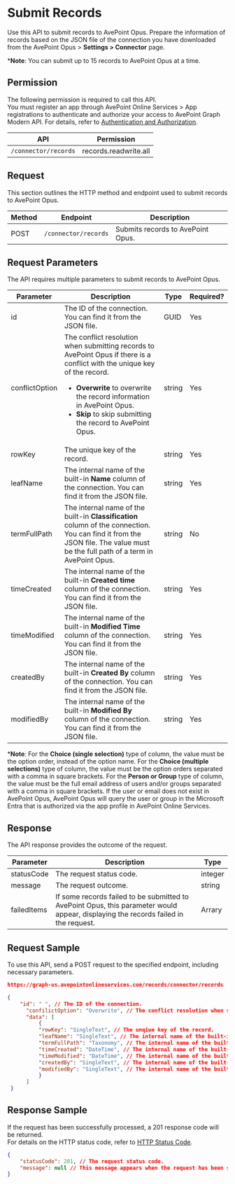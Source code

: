 # Submit Records  

Use this API to submit records to AvePoint Opus. Prepare the information of records based on the JSON file of the connection you have downloaded from the AvePoint Opus > **Settings > Connector** page.

***Note**: You can submit up to 15 records to AvePoint Opus at a time.  

## Permission

The following permission is required to call this API.  
You must register an app through AvePoint Online Services > App registrations to authenticate and authorize your access to AvePoint Graph Modern API. For details, refer to [Authentication and Authorization](https://learn.avepoint.com/docs/Use-AvePoint-Graph-Modern-API.html#authentication-and-authorization).

| API    | Permission  |
|-------------------|---------------------|
| `/connector/records` |  records.readwrite.all |

## Request

This section outlines the HTTP method and endpoint used to submit records to AvePoint Opus.  

| Method | Endpoint | Description |
| --- | --- | --- |
| POST | `/connector/records` | Submits records to AvePoint Opus. |

## Request Parameters

The API requires multiple parameters to submit records to AvePoint Opus.  

|Parameter|Description | Type|Required?|
|---|---|---|---|
|id|The ID of the connection. You can find it from the JSON file. |GUID|Yes|
|conflictOption|The conflict resolution when submitting records to AvePoint Opus if there is a conflict with the unique key of the record.<ul><li> **Overwrite** to overwrite the record information in AvePoint Opus.</li><li> **Skip** to skip submitting the record to AvePoint Opus. </li></ul>|string|Yes|
|rowKey|The unique key of the record.|string|Yes|
|leafName|The internal name of the built-in **Name** column of the connection. You can find it from the JSON file.|string|Yes|
|termFullPath|The internal name of the built-in **Classification**  column of the connection. You can find it from the JSON file. The value must be the full path of a term in AvePoint Opus.|string|No|
|timeCreated| The internal name of the built-in **Created time** column of the connection. You can find it from the JSON file.|string |Yes|  
|timeModified|The internal name of the built-in **Modified Time** column of the connection. You can find it from the JSON file.|string|Yes|
|createdBy|The internal name of the built-in **Created By** column of the connection. You can find it from the JSON file.|string|Yes|
|modifiedBy|The internal name of the built-in **Modified By** column of the connection. You can find it from the JSON file.|string|Yes|

***Note**: For the **Choice (single selection)** type of column, the value must be the option order, instead of the option name. For the **Choice (multiple selections)** type of column, the value must be the option orders separated with a comma in square brackets. For the **Person or Group** type of column, the value must be the full email address of users and/or groups separated with a comma in square brackets. If the user or email does not exist in AvePoint Opus, AvePoint Opus will query the user or group in the Microsoft Entra that is authorized via the app profile in AvePoint Online Services.

## Response

The API response provides the outcome of the request. 

| Parameter           | Description                                                           | Type   | 
|--------------------|-----------------------------------------------------------------------|--------| 
| statusCode      | The request status code.                 | integer    | 
| message             | The request outcome.              | string  | 
| failedItems     | If some records failed to be submitted to AvePoint Opus, this parameter would appear, displaying the records failed in the request. | Arrary|

## Request Sample

To use this API, send a POST request to the specified endpoint, including necessary parameters. 

```json
https://graph-us.avepointonlineservices.com/records/connector/records
```
```json
{  
    "id": " ", // The ID of the connection.
      "confilictOption": "Overwrite", // The conflict resolution when submitting records to AvePoint Opus if there is a conflict with the unique key of the record. Overwrite is to overwrite the record information in AvePoint Opus.
      "data": [
          {
          "rowKey": "SingleText", // The unqiue key of the record.
          "leafName": "SingleText", // The internal name of the built-in Name column of the connection.
          "termFullPath": "Taxonomy", // The internal name of the built-in Classification column of the connection. The value must be the full path of a term in AvePoint Opus.
          "timeCreated": "DateTime", // The internal name of the built-in Created time column of the connection. 
          "timeModified": "DateTime", // The internal name of the built-in Modified time column of the connection.
          "createdBy": "SingleText", // The internal name of the built-in Created by column of the connection.
          "modifiedBy": "SingleText", // The internal name of the built-in Modified by column of the connection.
          }
      ]
 }
```

## Response Sample

If the request has been successfully processed, a 201 response code will be returned.</br>
For details on the HTTP status code, refer to [HTTP Status Code](/docs/Use%20AvePoint%20Graph%20Modern%20API.md/#http-status-code).  

```json
{
    "statusCode": 201, // The request status code.
    "message": null // This message appears when the request has been successfully processed.
}
```

<!-- ### Responses

If successful, this method returns a 200 OK response code and a collection of  jobs in the response body.

## References

### #/components/schemas/Dynamics365.Enums.BackupRestoreType

The `BackupRestoreType` component is an enumeration used to define different types of backup and restore options within Cloud Backup for Dynamics 365. It employs an integer type for representation.  

```ts
{
  "enum": [
    0,
    1,
    2,
    4,
    8,
    16
  ],
  "type": "integer",
  "format": "int32"
}
```

### #/components/schemas/Dynamics365.Model.PageModel

The `PageModel` component specifies pagination details used within Cloud Backup for Dynamics 365 models. It helps manage how data is presented in a paginated format.  

```ts
{
  //Indicates the current page number.
  currentPage?: integer
  //Indicates the number of items per page.
  pageSize?: integer
}
```

### #/components/schemas/Dynamics365.Model.Request.JobFilterModel

The `JobFilterModel` is a request schema designated for filtering job-related data from Cloud Backup for Dynamics 365. It allows users to set various criteria to refine their search and retrieval of job information.  

```ts
{
  //Contains pagination details with `currentPage` and `pageSize`.
  pageInfo: {
    currentPage?: integer
    pageSize?: integer
  }
  //Specifies the job type.
  type?: enum[0, 1, 2, 4, 8, 16]
  //Specifies the start time and end time for the time range.
  startTime?: string
  endTime?: string
  //Specifies the job status.
  status?: integer
  //Specifies organization ID for filtering by organizations.
  organizationId?: string
  //Specifies the object type.
  objectType?: integer
}
``` -->
